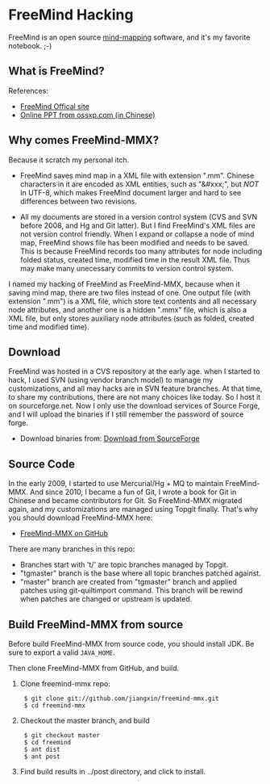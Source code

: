 # FreeMind Hacking

FreeMind is an open source [mind-mapping](http://en.wikipedia.org/wiki/Mind_map)
software, and it's my favorite notebook. ;-)

## What is FreeMind?

References:

* [FreeMind Offical site](http://freemind.sourceforge.net/)
* [Online PPT from ossxp.com (in Chinese)](http://www.ossxp.com/HelpCenter/00000_OSSXP/AboutUs_Slide/1010%20开源小礼物)

## Why comes FreeMind-MMX?

Because it scratch my personal itch.

* FreeMind saves mind map in a XML file with extension ".mm".  Chinese
  characters in it are encoded as XML entities, such as "\&#xxx;", but
  *NOT* in UTF-8, which makes FreeMind document larger and hard to see
  differences between two revisions.

* All my documents are stored in a version control system (CVS and SVN
  before 2008, and Hg and Git latter).  But I find FreeMind's XML files
  are not version control friendly.  When I expand or collapse a node of
  mind map, FreeMind shows file has been modified and needs to be saved.
  This is because FreeMind records too many attributes for node including
  folded status, created time, modified time in the result XML file.
  Thus may make many unecessary commits to version control system.

I named my hacking of FreeMind as FreeMind-MMX, because when it saving
mind map, there are two files instead of one.  One output file (with extension
".mm") is a XML file, which store text contents and all necessary node
attributes, and another one is a hidden ".mmx" file, which is also a XML
file, but only stores auxiliary node attributes (such as folded, created
time and modified time).

## Download

FreeMind was hosted in a CVS repository at the early age.  when I started
to hack, I used SVN (using vendor branch model) to manage my
customizations, and all may hacks are in SVN feature branches.  At that
time, to share my contributions, there are not many choices like today.
So I host it on sourceforge.net.  Now I only use the download services
of Source Forge, and I will upload the binaries if I still remember the
password of source forge.

* Download binaries from: [Download from SourceForge](https://sourceforge.net/projects/freemind-mmx/files/FreeMind-MMX/)

## Source Code

In the early 2009, I started to use Mercurial/Hg + MQ to maintain
FreeMind-MMX.  And since 2010, I became a fun of Git, I wrote a book for
Git in Chinese and became contributors for Git. So FreeMind-MMX
migrated again, and my customizations are managed using Topgit finally.
That's why you should download FreeMind-MMX here:

* [FreeMind-MMX on GitHub](https://github.com/jiangxin/freemind-mmx)

There are many branches in this repo:

* Branches start with 't/' are topic branches managed by Topgit.
* "tgmaster" branch is the base where all topic branches patched against.
* "master" branch are created from "tgmaster" branch and applied patches
  using git-quiltimport command.  This branch will be rewind when patches
  are changed or upstream is updated.

## Build FreeMind-MMX from source

Before build FreeMind-MMX from source code, you should install JDK.
Be sure to export a valid `JAVA_HOME`.

Then clone FreeMind-MMX from GitHub, and build.

1. Clone freemind-mmx repo:

        $ git clone git://github.com/jiangxin/freemind-mmx.git
        $ cd freemind-mmx

2. Checkout the master branch, and build

        $ git checkout master
        $ cd freemind
        $ ant dist
        $ ant post

3. Find build results in ../post directory, and click to install.
